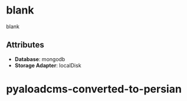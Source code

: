 # blank

blank

## Attributes

- **Database**: mongodb
- **Storage Adapter**: localDisk
# pyaloadcms-converted-to-persian
